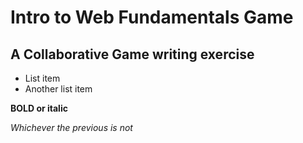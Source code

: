# Intro to Web Fundamentals Game

## A Collaborative Game writing exercise

- List item
- Another list item

**BOLD or italic**

_Whichever the previous is not_